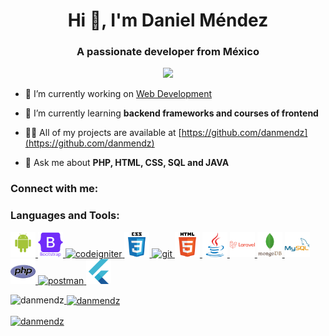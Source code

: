 <h1 align="center">Hi 👋, I'm Daniel Méndez</h1>
<h3 align="center">A passionate developer from México</h3>

<div align="center">
  <img height="200" src="https://hackernoon.com/images/f2px36fy.gif"  />
</div>

- 🔭 I’m currently working on [Web Development](https://github.com/danmendz/Centro-Expo)

- 🌱 I’m currently learning **backend frameworks and courses of frontend**

- 👨‍💻 All of my projects are available at [https://github.com/danmendz](https://github.com/danmendz)

- 💬 Ask me about **PHP, HTML, CSS, SQL and JAVA**

<h3 align="left">Connect with me:</h3>
<p align="left">
</p>

<h3 align="left">Languages and Tools:</h3>
<p align="left"> <a href="https://developer.android.com" target="_blank" rel="noreferrer"> <img src="https://raw.githubusercontent.com/devicons/devicon/master/icons/android/android-original-wordmark.svg" alt="android" width="40" height="40"/> </a> <a href="https://getbootstrap.com" target="_blank" rel="noreferrer"> <img src="https://raw.githubusercontent.com/devicons/devicon/master/icons/bootstrap/bootstrap-plain-wordmark.svg" alt="bootstrap" width="40" height="40"/> </a> <a href="https://codeigniter.com" target="_blank" rel="noreferrer"> <img src="https://cdn.worldvectorlogo.com/logos/codeigniter.svg" alt="codeigniter" width="40" height="40"/> </a> <a href="https://www.w3schools.com/css/" target="_blank" rel="noreferrer"> <img src="https://raw.githubusercontent.com/devicons/devicon/master/icons/css3/css3-original-wordmark.svg" alt="css3" width="40" height="40"/> </a> <a href="https://git-scm.com/" target="_blank" rel="noreferrer"> <img src="https://www.vectorlogo.zone/logos/git-scm/git-scm-icon.svg" alt="git" width="40" height="40"/> </a> <a href="https://www.w3.org/html/" target="_blank" rel="noreferrer"> <img src="https://raw.githubusercontent.com/devicons/devicon/master/icons/html5/html5-original-wordmark.svg" alt="html5" width="40" height="40"/> </a> <a href="https://www.java.com" target="_blank" rel="noreferrer"> <img src="https://raw.githubusercontent.com/devicons/devicon/master/icons/java/java-original.svg" alt="java" width="40" height="40"/> </a> <a href="https://laravel.com/" target="_blank" rel="noreferrer"> <img src="https://raw.githubusercontent.com/devicons/devicon/master/icons/laravel/laravel-original-wordmark.svg" alt="laravel" width="40" height="40"/> </a> <a href="https://www.mongodb.com/" target="_blank" rel="noreferrer"> <img src="https://raw.githubusercontent.com/devicons/devicon/master/icons/mongodb/mongodb-original-wordmark.svg" alt="mongodb" width="40" height="40"/> </a> <a href="https://www.mysql.com/" target="_blank" rel="noreferrer"> <img src="https://raw.githubusercontent.com/devicons/devicon/master/icons/mysql/mysql-original-wordmark.svg" alt="mysql" width="40" height="40"/> </a> <a href="https://www.php.net" target="_blank" rel="noreferrer"> <img src="https://raw.githubusercontent.com/devicons/devicon/master/icons/php/php-original.svg" alt="php" width="40" height="40"/> </a> <a href="https://postman.com" target="_blank" rel="noreferrer"> <img src="https://www.vectorlogo.zone/logos/getpostman/getpostman-icon.svg" alt="postman" width="40" height="40"/> </a> <img src="https://raw.githubusercontent.com/devicons/devicon/master/icons/flutter/flutter-original.svg" alt="css3" width="40" height="40"/> </a> <a href="https://git-scm.com/" target="_blank" rel="noreferrer"> </p>

<p><img align="left" src="https://github-readme-stats.vercel.app/api/top-langs?username=danmendz&show_icons=true&locale=en&layout=compact" alt="danmendz" /></p>

<p>&nbsp;<img align="center" src="https://github-readme-stats.vercel.app/api?username=danmendz&show_icons=true&locale=en" alt="danmendz" /></p>

<p><img align="center" src="https://github-readme-streak-stats.herokuapp.com/?user=danmendz&" alt="danmendz" /></p>
